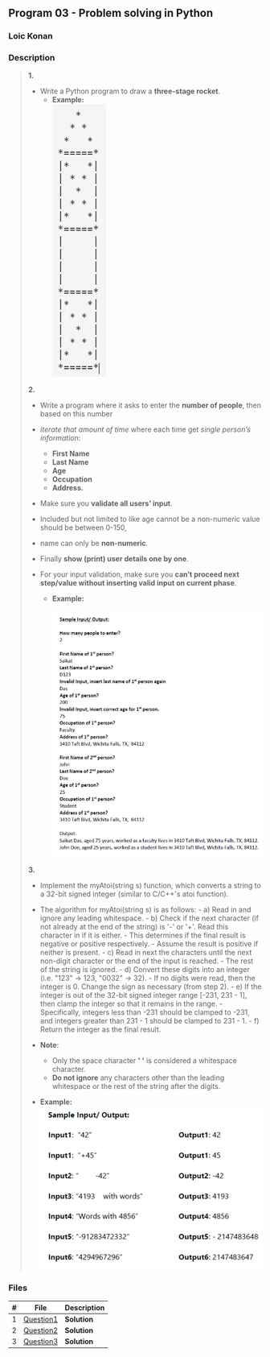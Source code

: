 ## Program 03 - Problem solving in Python

### Loic Konan

### Description

> **1.**
>
> - Write a Python program to draw a **three-stage rocket**.
>   - **Example:**  
>           <img src="pic.png">
>
>
> **2.**
>
> - Write a program where it asks to enter the **number of people**, then based on this number
> - _iterate that amount of time_ where each time get _single person’s information_:
>   - **First Name**
>   - **Last Name**
>   - **Age**
>   - **Occupation**
>   - **Address.**
>
> - Make sure you **validate all users’ input**.
> - Included but not limited to like age cannot be a non-numeric value should be between 0-150,
> - name can only be **non-numeric**.
> - Finally **show (print) user details one by one**.
> - For your input validation, make sure you **can’t proceed next step/value without inserting valid input on current phase**.
>
>   - **Example:**
>
>       <img src="pic1.png">
>
>
> **3.**
>
> - Implement the myAtoi(string s) function, which converts a string to a 32-bit signed integer (similar to C/C++'s atoi function).
> - The algorithm for myAtoi(string s) is as follows:
>       - a) Read in and ignore any leading whitespace.
>       - b) Check if the next character (if not already at the end of the string) is '-' or '+'. Read this character in if it is either.
>           - This determines if the final result is negative or positive respectively.
>           - Assume the result is positive if neither is present.
>       - c) Read in next the characters until the next non-digit character or the end of the input is reached. 
>           - The rest of the string is ignored.
>       - d) Convert these digits into an integer (i.e. "123" -> 123, "0032" -> 32).
>           - If no digits were read, then the integer is 0. Change the sign as necessary (from step 2). 
>       - e) If the integer is out of the 32-bit signed integer range [-231, 231 - 1], then clamp the integer so that it remains in the range.
>           - Specifically, integers less than -231 should be clamped to -231, and integers greater than 231 - 1 should be clamped to 231 - 1.
>       - f) Return the integer as the final result. 
>
> - **Note**:
>   - Only the space character **' '** is considered a whitespace character.
>   - **Do not ignore** any characters other than the leading whitespace or the rest of the string after the digits.
>
> - **Example:**
>   <img src="pic3.png">
>
>
### Files

|   #   | File                     | Description  |
| :---: | ------------------------ | ------------ |
|   1   | [Question1](./Question1) | **Solution** |
|   2   | [Question2](./Question2) | **Solution** |
|   3   | [Question3](./Question3) | **Solution** |

